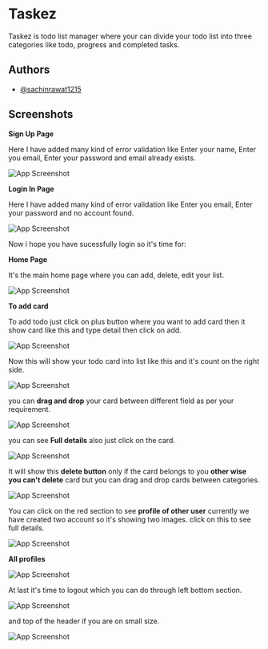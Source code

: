 
# Taskez

Taskez is todo list manager where your can divide your todo list into three categories like todo, progress and completed tasks.


## Authors

- [@sachinrawat1215](https://github.com/Sachinrawat1215)


## Screenshots

**Sign Up Page**

Here I have added many kind of error validation like Enter your name, Enter you email, Enter your password and email already exists.

![App Screenshot](https://i.ibb.co/nM04rZX/Screenshot-2022-07-25-142337.png)


**Login In Page**

Here I have added many kind of error validation like Enter you email, Enter your password and no account found.

![App Screenshot](https://i.ibb.co/L8LPMB3/Screenshot-2022-07-25-143437.png)


Now i hope you have sucessfully login so it's time for:

**Home Page**

It's the main home page where you can add, delete, edit your list.

![App Screenshot](https://i.ibb.co/Lgst6QL/Screenshot-2022-07-25-143909.png)

**To add card**

To add todo just click on plus button where you want to add card then it show card like this and type detail then click on add.

![App Screenshot](https://i.ibb.co/qNGdFMG/Screenshot-2022-07-25-144445.png)

Now this will show your todo card into list like this and it's count on the right side.

![App Screenshot](https://i.ibb.co/fd4NWJp/Screenshot-2022-07-25-144823.png)


you can **drag and drop** your card between different field as per your requirement.


![App Screenshot](https://i.ibb.co/P5dHwYD/Screenshot-2022-07-25-145219.png)

you can see **Full details** also just click on the card.

![App Screenshot](https://i.ibb.co/h1WsMhB/Screenshot-2022-07-25-145456.png)

It will show this **delete button** only if the card belongs to you **other wise you can't delete** card but you can drag and drop cards between categories.

![App Screenshot](https://i.ibb.co/4dJNPPj/Screenshot-2022-07-25-145654.png)

You can click on the red section to see **profile of other user** currently we have created two account so it's showing two images. click on this to see full details.

![App Screenshot](https://i.ibb.co/vH3NJfx/Screenshot-2022-07-25-150112.png)

**All profiles**

![App Screenshot](https://i.ibb.co/YjmV66y/Screenshot-2022-07-25-150350.png)

At last it's time to logout which you can do through left bottom section.

![App Screenshot](https://i.ibb.co/cQB9pvR/Screenshot-2022-07-25-150549.png)

and top of the header if you are on small size.

![App Screenshot](https://i.ibb.co/JBSn6HD/Screenshot-2022-07-25-150810.png)
